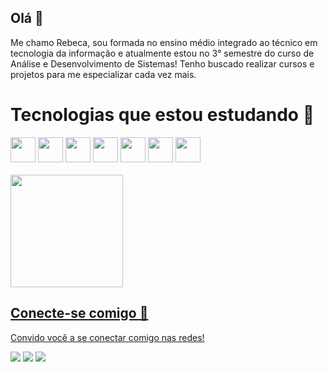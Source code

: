 ## Olá 👋 
Me chamo Rebeca, sou formada no ensino médio integrado ao técnico em tecnologia da informação e atualmente estou no 3° semestre do curso de Análise e Desenvolvimento de Sistemas!
Tenho buscado realizar cursos e projetos para me especializar cada vez mais.


# Tecnologias que estou estudando 📗
<div style="display: inline_block">
<img aling="center" heigth="30" width="40" src="https://icongr.am/devicon/html5-original.svg?size=128&color=currentColor">
<img aling="center" heigth="30" width="40" src="https://icongr.am/devicon/css3-original.svg?size=128&color=currentColor">
<img aling="center" heigth="30" width="40" src="https://icongr.am/devicon/javascript-original.svg?size=128&color=currentColor">
<img aling="center" heigth="30" width="40" src="https://icongr.am/devicon/typescript-original.svg?size=128&color=currentColor">
<img aling="center" heigth="30" width="40" src="https://icongr.am/devicon/angularjs-original.svg?size=128&color=currentColor">
<img aling="center" heigth="30" width="40" src="https://icongr.am/devicon/csharp-original.svg?size=128&color=currentColor">
<img aling="center" heigth="30" width="40" src="https://icongr.am/devicon/git-original.svg?size=128&color=currentColor">
</div>

<br>

<div>
<a href="https://github.com/rebecafanti">
<img height="180cm" src="https://github-readme-stats-git-masterrstaa-rickstaa.vercel.app/api/top-langs/?username=rebecafanti&layout=compact&bg_color=000&border_color=30A3DC&title_color=E94D5F&text_color=FFF">
</div>

## Conecte-se comigo 📲
Convido você a se conectar comigo nas redes!
<div style="display: inline_block">
  
[<img src="https://img.shields.io/badge/LinkedIn-0077B5?style=for-the-badge&logo=linkedin&logoColor=white">](https://www.linkedin.com/public-profile/settings?lipi=urn%3Ali%3Apage%3Ad_flagship3_profile_self_edit_contact-info%3BxjxmedJRRryBX5bgEA3vGQ%3D%3D)
[<img src="https://img.shields.io/badge/Gmail-333333?style=for-the-badge&logo=gmail&logoColor=red">](https://www.gmail.com/rebecalopesfanti2/)
[<img src="https://img.shields.io/badge/-Meu%20Perfil%20na%20DIO-30A3DC?style=for-the-badge">](https://www.dio.me/users/rebecalopesfanti2)
</div>







